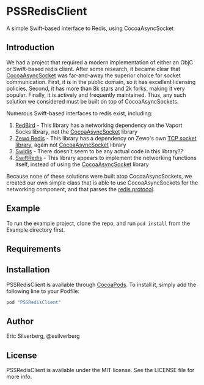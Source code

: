 # PSSRedisClient

A simple Swift-based interface to Redis, using CocoaAsyncSocket

## Introduction

We had a project that required a modern implementation of either an ObjC or Swift-based redis client. After some research, it became clear that [CocoaAsyncSocket](https://github.com/robbiehanson/CocoaAsyncSocket) was far-and-away the superior choice for socket communication. First, it is in the public domain, so it has excellent licensing policies. Second, it has more than 8k stars and 2k forks, making it very popular. Finally, it is actively and frequently maintained. Thus, any such solution we considered must be built on top of CocoaAsyncSockets.

Numerous Swift-based interfaces to redis exist, including:

1. [RedBird](https://github.com/vapor/redbird) -
This library has a networking dependency on the Vaport Socks library, not the [CocoaAsyncSocket](https://github.com/robbiehanson/CocoaAsyncSocket) library
1. [Zewo Redis](https://github.com/Zewo/Redis) -
This library has a dependency on Zewo's own [TCP socket library](https://github.com/Zewo/TCP), again not [CocoaAsyncSocket](https://github.com/robbiehanson/CocoaAsyncSocket) library
1. [Swidis](https://github.com/FarhadSaadatpei/Swidis) -
There doesn't seem to be any actual code in this library??
1. [SwiftRedis](https://github.com/ronp001/SwiftRedis) -
This library appears to implement the networking functions itself, instead of using the [CocoaAsyncSocket](https://github.com/robbiehanson/CocoaAsyncSocket) library

Because none of these solutions were built atop CocoaAsyncSockets, we created our own simple class that is able to use CocoaAsyncSockets for the networking component, and that parses the [redis protocol](https://redis.io/topics/protocol).

## Example

To run the example project, clone the repo, and run `pod install` from the Example directory first.

## Requirements

## Installation

PSSRedisClient is available through [CocoaPods](http://cocoapods.org). To install
it, simply add the following line to your Podfile:

```ruby
pod "PSSRedisClient"
```

## Author

Eric Silverberg, @esilverberg

## License

PSSRedisClient is available under the MIT license. See the LICENSE file for more info.
